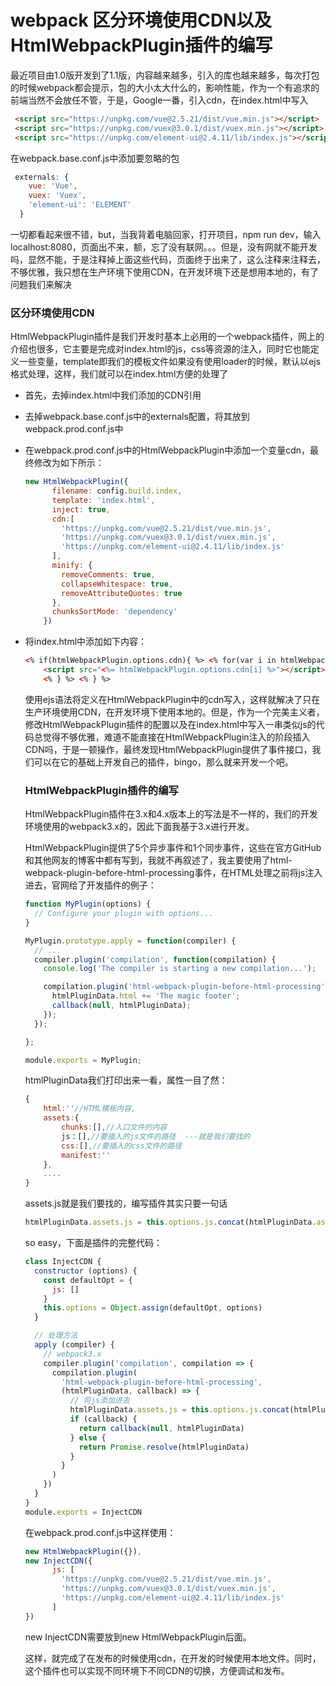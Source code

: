# webpack 区分环境使用CDN以及HtmlWebpackPlugin插件的编写

最近项目由1.0版开发到了1.1版，内容越来越多，引入的库也越来越多，每次打包的时候webpack都会提示，包的大小太大什么的，影响性能，作为一个有追求的前端当然不会放任不管，于是，Google一番，引入cdn，在index.html中写入

```html
 <script src="https://unpkg.com/vue@2.5.21/dist/vue.min.js"></script>
 <script src="https://unpkg.com/vuex@3.0.1/dist/vuex.min.js"></script>
 <script src="https://unpkg.com/element-ui@2.4.11/lib/index.js"></script>
```

在webpack.base.conf.js中添加要忽略的包

```js
 externals: {
    vue: 'Vue',
    vuex: 'Vuex',
    'element-ui': 'ELEMENT'
  }
```

一切都看起来很不错，but，当我背着电脑回家，打开项目，npm run dev，输入localhost:8080，页面出不来，额，忘了没有联网。。。但是，没有网就不能开发吗，显然不能，于是注释掉上面这些代码，页面终于出来了，这么注释来注释去，不够优雅，我只想在生产环境下使用CDN，在开发环境下还是想用本地的，有了问题我们来解决

### 区分环境使用CDN

HtmlWebpackPlugin插件是我们开发时基本上必用的一个webpack插件，网上的介绍也很多，它主要是完成对index.html的js，css等资源的注入，同时它也能定义一些变量，template即我们的模板文件如果没有使用loader的时候，默认以ejs格式处理，这样，我们就可以在index.html方便的处理了

* 首先，去掉index.html中我们添加的CDN引用

* 去掉webpack.base.conf.js中的externals配置，将其放到webpack.prod.conf.js中

* 在webpack.prod.conf.js中的HtmlWebpackPlugin中添加一个变量cdn，最终修改为如下所示：

  ```js
  new HtmlWebpackPlugin({
        filename: config.build.index,
        template: 'index.html',
        inject: true,
        cdn:[
          'https://unpkg.com/vue@2.5.21/dist/vue.min.js',
          'https://unpkg.com/vuex@3.0.1/dist/vuex.min.js',
          'https://unpkg.com/element-ui@2.4.11/lib/index.js'
        ],
        minify: {
          removeComments: true,
          collapseWhitespace: true,
          removeAttributeQuotes: true
        },
        chunksSortMode: 'dependency'
      })
  ```

* 将index.html中添加如下内容：

  ```html
  <% if(htmlWebpackPlugin.options.cdn){ %> <% for(var i in htmlWebpackPlugin.options.cdn){ %>
      <script src="<%= htmlWebpackPlugin.options.cdn[i] %>"></script>
      <% } %> <% } %>
  ```

  使用ejs语法将定义在HtmlWebpackPlugin中的cdn写入，这样就解决了只在生产环境使用CDN，在开发环境下使用本地的。但是，作为一个完美主义者，修改HtmlWebpackPlugin插件的配置以及在index.html中写入一串类似js的代码总觉得不够优雅，难道不能直接在HtmlWebpackPlugin注入的阶段插入CDN吗，于是一顿操作，最终发现HtmlWebpackPlugin提供了事件接口，我们可以在它的基础上开发自己的插件，bingo，那么就来开发一个吧。

  ### HtmlWebpackPlugin插件的编写

  HtmlWebpackPlugin插件在3.x和4.x版本上的写法是不一样的，我们的开发环境使用的webpack3.x的，因此下面我基于3.x进行开发。

  HtmlWebpackPlugin提供了5个异步事件和1个同步事件，这些在官方GitHub和其他网友的博客中都有写到，我就不再叙述了，我主要使用了html-webpack-plugin-before-html-processing事件，在HTML处理之前将js注入进去，官网给了开发插件的例子：

  ```js
  function MyPlugin(options) {
    // Configure your plugin with options...
  }
  
  MyPlugin.prototype.apply = function(compiler) {
    // ...
    compiler.plugin('compilation', function(compilation) {
      console.log('The compiler is starting a new compilation...');
  
      compilation.plugin('html-webpack-plugin-before-html-processing', function(htmlPluginData, callback) {
        htmlPluginData.html += 'The magic footer';
        callback(null, htmlPluginData);
      });
    });
  
  };
  
  module.exports = MyPlugin;
  ```

  htmlPluginData我们打印出来一看，属性一目了然：

  ```js
  {
      html:''//HTML模板内容,
      assets:{
          chunks:[],//入口文件的内容
          js：[],//要插入的js文件的路径  ---就是我们要找的
          css:[],//要插入的css文件的路径
          manifest:''
      },
      ....
  }
  ```

  assets.js就是我们要找的，编写插件其实只要一句话

  ```js
  htmlPluginData.assets.js = this.options.js.concat(htmlPluginData.assets.js)
  ```

  so easy，下面是插件的完整代码：

  ```js
  class InjectCDN {
    constructor (options) {
      const defaultOpt = {
        js: []
      }
      this.options = Object.assign(defaultOpt, options)
    }
  
    // 处理方法
    apply (compiler) {
      // webpack3.x
      compiler.plugin('compilation', compilation => {
        compilation.plugin(
          'html-webpack-plugin-before-html-processing',
          (htmlPluginData, callback) => {
            // 将js添加进去
            htmlPluginData.assets.js = this.options.js.concat(htmlPluginData.assets.js)
            if (callback) {
              return callback(null, htmlPluginData)
            } else {
              return Promise.resolve(htmlPluginData)
            }
          }
        )
      })
    }
  }
  module.exports = InjectCDN
  ```

  在webpack.prod.conf.js中这样使用：

  ```js
  new HtmlWebpackPlugin({}),
  new InjectCDN({
        js: [
          'https://unpkg.com/vue@2.5.21/dist/vue.min.js',
          'https://unpkg.com/vuex@3.0.1/dist/vuex.min.js',
          'https://unpkg.com/element-ui@2.4.11/lib/index.js'
        ]
  })
  ```

   new InjectCDN需要放到new HtmlWebpackPlugin后面。

  这样，就完成了在发布的时候使用cdn，在开发的时候使用本地文件。同时，这个插件也可以实现不同环境下不同CDN的切换，方便调试和发布。